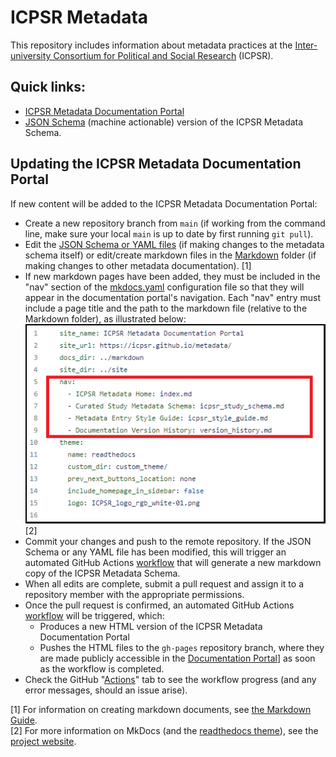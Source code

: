 # ICPSR Metadata 

This repository includes information about metadata practices at the [Inter-university Consortium for Political and Social Research](https://www.icpsr.umich.edu/web/pages/) (ICPSR). 

## Quick links:

- [ICPSR Metadata Documentation Portal](https://icpsr.github.io/metadata/)
- [JSON Schema](./schema/icpsr_study_schema.json) (machine actionable) version of the ICPSR Metadata Schema.

## Updating the ICPSR Metadata Documentation Portal

If new content will be added to the ICPSR Metadata Documentation Portal:

- Create a new repository branch from `main` (if working from the command line, make sure your local `main` is up to date by first running `git pull`).
- Edit the [JSON Schema or YAML files](/schema) (if making changes to the metadata schema itself) or edit/create markdown files in the [Markdown](/markdown) folder (if making changes to other metadata documentation). [1]
- If new markdown pages have been added, they must be included in the "nav" section of the [mkdocs.yaml](/resources/mkdocs.yaml) configuration file so that they will appear in the documentation portal's navigation. Each "nav" entry must include a page title and the path to the markdown file (relative to the Markdown folder), as illustrated below:  
  ![ICPSR mkdocs.yaml file](/resources/images/mkdocs_yaml.png) [2]  
 - Commit your changes and push to the remote repository. If the JSON Schema or any YAML file has been modified, this will trigger an automated GitHub Actions [workflow](/.github/workflows/update_md.yaml) that will generate a new markdown copy of the ICPSR Metadata Schema.
 - When all edits are complete, submit a pull request and assign it to a repository member with the appropriate permissions.
 - Once the pull request is confirmed, an automated GitHub Actions [workflow](/.github/workflows/update_html.yaml) will be triggered, which:
   - Produces a new HTML version of the ICPSR Metadata Documentation Portal
   - Pushes the HTML files to the `gh-pages` repository branch, where they are made publicly accessible in the [Documentation Portal](https://icpsr.github.io/metadata/)] as soon as the workflow is completed.
 - Check the GitHub "[Actions](https://github.com/ICPSR/metadata/actions)" tab to see the workflow progress (and any error messages, should an issue arise).

 [1] For information on creating markdown documents, see [the Markdown Guide](https://www.markdownguide.org/basic-syntax/).  
 [2] For more information on MkDocs (and the [readthedocs theme](https://www.mkdocs.org/user-guide/choosing-your-theme/#readthedocs)), see the [project website](https://www.mkdocs.org/).
